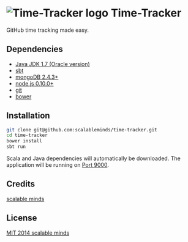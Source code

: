 # ![Time-Tracker logo](https://timer.scm.io/assets/images/stopwatch.png) Time-Tracker
GitHub time tracking made easy.

## Dependencies

* [Java JDK 1.7 (Oracle version)](http://www.oracle.com/technetwork/java/javase/downloads/index.html)
* [sbt](http://www.scala-sbt.org/)
* [mongoDB 2.4.3+](http://www.mongodb.org/downloads)
* [node.js 0.10.0+](http://nodejs.org/download/)
* [git](http://git-scm.com/downloads)
* [bower](http://bower.io/)

## Installation
```bash
git clone git@github.com:scalableminds/time-tracker.git
cd time-tracker
bower install
sbt run
```

Scala and Java dependencies will automatically be downloaded. The application will be running on [Port 9000](http://localhost:9000/).

## Credits
[scalable minds](http://scm.io/)

## License
[MIT 2014 scalable minds](https://github.com/scalableminds/time-tracker/blob/master/LICENSE)